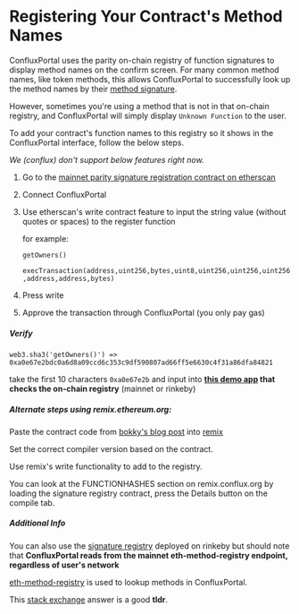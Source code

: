 # Registering Your Contract's Method Names

ConfluxPortal uses the parity on-chain registry of function signatures to
display method names on the confirm screen. For many common method names, like
token methods, this allows ConfluxPortal to successfully look up the method
names by their [method
signature](https://solidity.readthedocs.io/en/v0.4.21/abi-spec.html).

However, sometimes you're using a method that is not in that on-chain registry,
and ConfluxPortal will simply display `Unknown Function` to the user.  

To add your contract's function names to this registry so it shows in the
ConfluxPortal interface, follow the below steps. 

_We (conflux) don't support below features right now._ 

1. Go to the [mainnet parity signature registration contract on
   etherscan](https://etherscan.io/address/0x44691b39d1a75dc4e0a0346cbb15e310e6ed1e86#writeContract) 

2. Connect ConfluxPortal

3. Use etherscan's write contract feature to input the string value (without
   quotes or spaces) to the register function 

   for example:

   `getOwners()`

   `execTransaction(address,uint256,bytes,uint8,uint256,uint256,uint256,address,address,bytes)`

4. Press write

5. Approve the transaction through ConfluxPortal (you only pay gas)


##### Verify

`web3.sha3('getOwners()') =>
0xa0e67e2bdc0a6d8a09ccd6c353c9df590807ad66ff5e6630c4f31a86dfa84821`

take the first 10 characters `0xa0e67e2b` and input into **[this demo
app](https://jennypollack.github.io/function_signature_registry/) that checks
the on-chain registry** (mainnet or rinkeby) 

##### Alternate steps using remix.ethereum.org:

Paste the contract code from [bokky's blog
post](https://www.bokconsulting.com.au/blog/a-quick-look-at-paritys-signature-registry-contract/)
into [remix](remix.ethereum.org) 

Set the correct compiler version based on the contract.

Use remix's write functionality to add to the registry.

You can look at the FUNCTIONHASHES section on remix.conflux.org by loading the
signature registry contract, press the Details button on the compile tab. 

##### Additional Info
You can also use the [signature
registry](https://rinkeby.etherscan.io/address/0x0c0831fb1ec7442485fb41a033ba188389a990b4)
deployed on rinkeby but should note that **ConfluxPortal reads from the mainnet
eth-method-registry endpoint, regardless of user's network** 

[eth-method-registry](https://github.com/danfinlay/eth-method-registry) is used
to lookup methods in ConfluxPortal. 

This [stack
exchange](https://conflux.stackexchange.com/questions/59678/metamask-shows-unknown-function-when-calling-method-send-function)
answer is a good **tldr**. 
